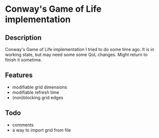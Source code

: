 # Conway's Game of Life implementation

## Description

Conway's Game of Life implementation I tried to do some time ago. It is in working state, but may need some some QoL changes. Might return to finish it sometime.

## Features

- modifiable grid dimensions
- modifiable refresh time
- (non)blocking grid edges

## Todo

- comments
- a way to import grid from file
